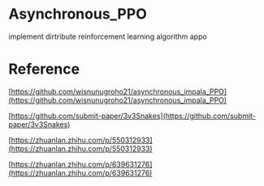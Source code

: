 # Asynchronous_PPO
implement dirtribute reinforcement learning algorithm appo

# Reference

[https://github.com/wisnunugroho21/asynchronous_impala_PPO](https://github.com/wisnunugroho21/asynchronous_impala_PPO)

[https://github.com/submit-paper/3v3Snakes](https://github.com/submit-paper/3v3Snakes)

[https://zhuanlan.zhihu.com/p/550312933](https://zhuanlan.zhihu.com/p/550312933)

[https://zhuanlan.zhihu.com/p/639631276](https://zhuanlan.zhihu.com/p/639631276)

